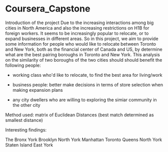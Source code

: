 # Coursera_Capstone
Introduction of the project
Due to the increasing interactions among big cities in North America and also the increasing restrictions on H1B for foreign workers. It seems to be increasingly popular to relocate, or to expand businesses in different areas. So in this project, we aim to provide some information for people who would like to relocate between Toronto and New York, both as the financial center of Canada and US, by determine what are the best pairing boroughs in Toronto and New York. This analysis on the similarity of two boroughs of the two cities should should benefit the following people:

 - working class who'd like to relocate, to find the best area for living/work

 - business people: better make decisions in terms of store selection when making expansion plans

 - any city dwellers who are willing to exploring the simiar community in the other city
 
 Method used: matrix of Euclidean Distances (best match determined as smallest distance)
 
 Interesting findings:
 
The Bronx		    York
Brooklyn		    North York
Manhattan		    Toronto
Queens		      North York
Staten Island		East York
